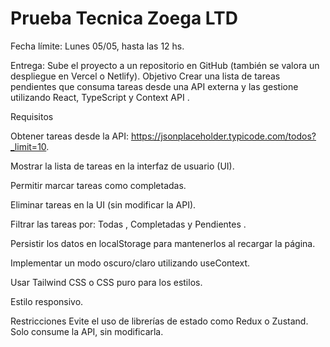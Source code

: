 <h1> Prueba Tecnica Zoega LTD</h1>
<p>
Fecha límite: Lunes 05/05, hasta las 12 hs.
  
Entrega: Sube el proyecto a un repositorio en GitHub (también se valora un despliegue en Vercel o Netlify).
Objetivo Crear una lista de tareas pendientes que consuma tareas desde una API externa y las gestione utilizando React, TypeScript y Context API .

Requisitos

Obtener tareas desde la API: https://jsonplaceholder.typicode.com/todos?_limit=10.

Mostrar la lista de tareas en la interfaz de usuario (UI).

Permitir marcar tareas como completadas.

Eliminar tareas en la UI (sin modificar la API).

Filtrar las tareas por: Todas , Completadas y Pendientes .

Persistir los datos en localStorage para mantenerlos al recargar la página.

Implementar un modo oscuro/claro utilizando useContext.

Usar Tailwind CSS o CSS puro para los estilos.

Estilo responsivo.

Restricciones
Evite el uso de librerías de estado como Redux o Zustand.
Solo consume la API, sin modificarla.
</p>
